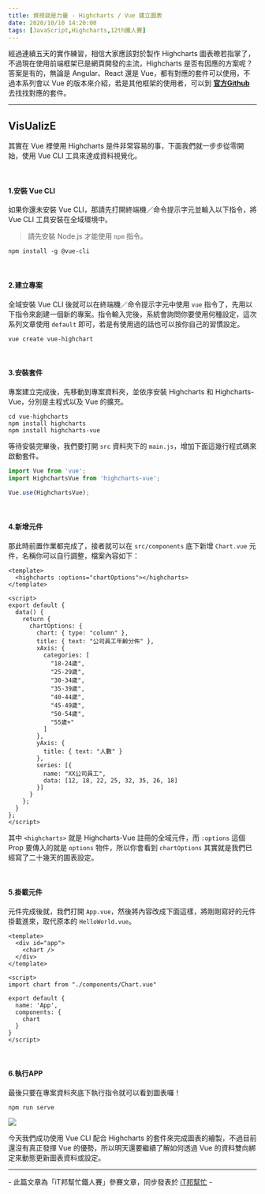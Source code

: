 ```yaml
---
title: 資視就是力量 - Highcharts / Vue 建立圖表
date: 2020/10/10 14:20:00
tags: [JavaScript,Highcharts,12th鐵人賽]
---
```


經過連續五天的實作練習，相信大家應該對於製作 Highcharts 圖表暸若指掌了，不過現在使用前端框架已是網頁開發的主流，Highcharts 是否有因應的方案呢？答案是有的，無論是 Angular、React 還是 Vue，都有對應的套件可以使用，不過本系列會以 Vue 的版本來介紹，若是其他框架的使用者，可以到 **[官方Github](https://github.com/highcharts)** 去找找對應的套件。

---

## VisUalizE

其實在 Vue 裡使用 Highcharts 是件非常容易的事，下面我們就一步步從零開始，使用 Vue CLI 工具來達成資料視覺化。

<br/>

#### 1.安裝 Vue CLI

如果你還未安裝 Vue CLI，那請先打開終端機／命令提示字元並輸入以下指令，將 Vue CLI 工具安裝在全域環境中。

> 請先安裝 Node.js 才能使用 `npm` 指令。

```shell
npm install -g @vue-cli
```

<br/>

#### 2.建立專案

全域安裝 Vue CLI 後就可以在終端機／命令提示字元中使用 `vue` 指令了，先用以下指令來創建一個新的專案。指令輸入完後，系統會詢問你要使用何種設定，這次系列文章使用 `default` 即可，若是有使用過的話也可以按你自己的習慣設定。

```shell
vue create vue-highchart
```

<br/>

#### 3.安裝套件

專案建立完成後，先移動到專案資料夾，並依序安裝 Highcharts 和 Highcharts-Vue，分別是主程式以及 Vue 的擴充。

```shell
cd vue-highcharts
npm install highcharts
npm install highcharts-vue
```

等待安裝完畢後，我們要打開 `src` 資料夾下的 `main.js`，增加下面這幾行程式碼來啟動套件。

```javascript
import Vue from 'vue';
import HighchartsVue from 'highcharts-vue';

Vue.use(HighchartsVue);
```

<br/>

#### 4.新增元件

那此時前置作業都完成了，接者就可以在 `src/components` 底下新增 `Chart.vue` 元件，名稱你可以自行調整，檔案內容如下：

```vue
<template>
  <highcharts :options="chartOptions"></highcharts>
</template>

<script>
export default {
  data() {
    return {
      chartOptions: {
        chart: { type: "column" },
        title: { text: "公司員工年齡分佈" },
        xAxis: {
          categories: [
            "18-24歲",
            "25-29歲",
            "30-34歲",
            "35-39歲",
            "40-44歲",
            "45-49歲",
            "50-54歲",
            "55歲+"
          ]
        },
        yAxis: {
          title: { text: "人數" }
        },
        series: [{
          name: "XX公司員工",
          data: [12, 18, 22, 25, 32, 35, 26, 18]
        }]
      }
    };
  }
};
</script>
```

其中 `<highcharts>` 就是 Highcharts-Vue 註冊的全域元件，而 `:options` 這個 Prop 要傳入的就是 `options` 物件，所以你會看到 `chartOptions` 其實就是我們已經寫了二十幾天的圖表設定。

<br/>

#### 5.掛載元件

元件完成後就，我們打開 `App.vue`，然後將內容改成下面這樣，將剛剛寫好的元件掛載進來，取代原本的 `HelloWorld.vue`。

```vue
<template>
  <div id="app">
    <chart />
  </div>
</template>

<script>
import chart from "./components/Chart.vue"

export default {
  name: 'App',
  components: {
    chart
  }
}
</script>
```

<br/>

#### 6.執行APP

最後只要在專案資料夾底下執行指令就可以看到圖表囉！

```shell
npm run serve
```

<img src="/img/content/highcharts-26/vue-chart.png" style="max-width: 800px;" />

<br/>

今天我們成功使用 Vue CLI 配合 Highcharts 的套件來完成圖表的繪製，不過目前還沒有真正發揮 Vue 的優勢，所以明天還要繼續了解如何透過 Vue 的資料雙向綁定來動態更新圖表資料或設定。

---

\- 此篇文章為「iT邦幫忙鐵人賽」參賽文章，同步發表於 [iT邦幫忙](https://ithelp.ithome.com.tw/articles/10251641) -


